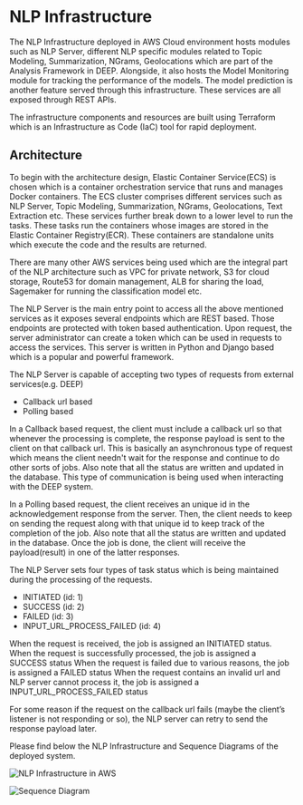 
# NLP Infrastructure

The NLP Infrastructure deployed in AWS Cloud environment hosts modules such as NLP Server, different NLP specific modules related to Topic Modeling, Summarization, NGrams, Geolocations which are part of the Analysis Framework in DEEP. Alongside, it also hosts the Model Monitoring module for tracking the performance of the models. The model prediction is another feature served through this infrastructure. These services are all exposed through REST APIs.

The infrastructure components and resources are built using Terraform which is an Infrastructure as Code (IaC) tool for rapid deployment.

## Architecture
To begin with the architecture design, Elastic Container Service(ECS) is chosen which is a container orchestration service that runs and manages Docker containers. The ECS cluster comprises different services such as NLP Server, Topic Modeling, Summarization, NGrams, Geolocations, Text Extraction etc. These services further break down to a lower level to run the tasks. These tasks run the containers whose images are stored in the Elastic Container Registry(ECR). These containers are standalone units which execute the code and the results are returned.

There are many other AWS services being used which are the integral part of the NLP architecture such as VPC for private network, S3 for cloud storage, Route53 for domain management, ALB for sharing the load, Sagemaker for running the classification model etc.

The NLP Server is the main entry point to access all the above mentioned services as it exposes several endpoints which are REST based. Those endpoints are protected with token based authentication. Upon request, the server administrator can create a token which can be used in requests to access the services. This server is written in Python and Django based which is a popular and powerful framework.

The NLP Server is capable of accepting two types of requests from external services(e.g. DEEP)
- Callback url based
- Polling based

In a Callback based request, the client must include a callback url so that whenever the processing is complete, the response payload is sent to the client on that callback url. This is basically an asynchronous type of request which means the client needn't wait for the response and continue to do other sorts of jobs. Also note that all the status are written and updated in the database. This type of communication is being used when interacting with the DEEP system.

In a Polling based request, the client receives an unique id in the acknowledgement response from the server. Then, the client needs to keep on sending the request along with that unique id to keep track of the completion of the job. Also note that all the status are written and updated in the database. Once the job is done, the client will receive the payload(result) in one of the latter responses.


The NLP Server sets four types of task status which is being maintained during the processing of the requests.
- INITIATED (id: 1)
- SUCCESS (id: 2)
- FAILED (id: 3)
- INPUT_URL_PROCESS_FAILED (id: 4)

When the request is received, the job is assigned an INITIATED status.
When the request is successfully processed, the job is assigned a SUCCESS status
When the request is failed due to various reasons, the job is assigned a FAILED status
When the request contains an invalid url and NLP server cannot process it, the job is assigned a INPUT_URL_PROCESS_FAILED status

For some reason if the request on the callback url fails (maybe the client’s listener is not responding or so), the NLP server can retry to send the response payload later.

Please find below the NLP Infrastructure and Sequence Diagrams of the deployed system.

![NLP Infrastructure in AWS](image.png)

![Sequence Diagram](image-1.png)


